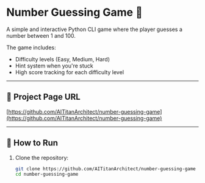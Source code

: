 # Number Guessing Game 🎯

A simple and interactive Python CLI game where the player guesses a number between 1 and 100.

The game includes:
- Difficulty levels (Easy, Medium, Hard)
- Hint system when you're stuck
- High score tracking for each difficulty level

---

## 🔗 Project Page URL

[https://github.com/AITitanArchitect/number-guessing-game](https://github.com/AITitanArchitect/number-guessing-game)

---

## 🚀 How to Run

1. Clone the repository:
   ```bash
   git clone https://github.com/AITitanArchitect/number-guessing-game
   cd number-guessing-game
